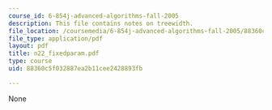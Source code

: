 ```yaml
---
course_id: 6-854j-advanced-algorithms-fall-2005
description: This file contains notes on treewidth.
file_location: /coursemedia/6-854j-advanced-algorithms-fall-2005/88360c5f032887ea2b11cee2428893fb_n22_fixedparam.pdf
file_type: application/pdf
layout: pdf
title: n22_fixedparam.pdf
type: course
uid: 88360c5f032887ea2b11cee2428893fb

---
```

None